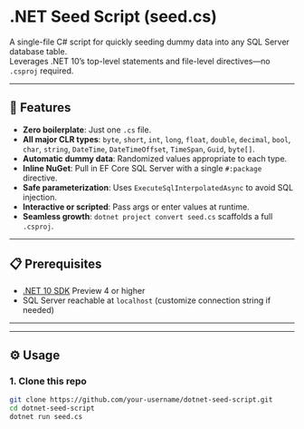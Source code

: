 # .NET Seed Script (seed.cs)

A single-file C# script for quickly seeding dummy data into any SQL Server database table.  
Leverages .NET 10’s top-level statements and file-level directives—no `.csproj` required.

---

## 🚀 Features

- **Zero boilerplate**: Just one `.cs` file.  
- **All major CLR types**: `byte`, `short`, `int`, `long`, `float`, `double`, `decimal`, `bool`, `char`, `string`, `DateTime`, `DateTimeOffset`, `TimeSpan`, `Guid`, `byte[]`.  
- **Automatic dummy data**: Randomized values appropriate to each type.  
- **Inline NuGet**: Pull in EF Core SQL Server with a single `#:package` directive.  
- **Safe parameterization**: Uses `ExecuteSqlInterpolatedAsync` to avoid SQL injection.  
- **Interactive or scripted**: Pass args or enter values at runtime.  
- **Seamless growth**: `dotnet project convert seed.cs` scaffolds a full `.csproj`.

---

## 📋 Prerequisites

- [.NET 10 SDK](https://dotnet.microsoft.com) Preview 4 or higher  
- SQL Server reachable at `localhost` (customize connection string if needed)  

---


---

## ⚙️ Usage

### 1. Clone this repo

```bash
git clone https://github.com/your-username/dotnet-seed-script.git
cd dotnet-seed-script
dotnet run seed.cs


